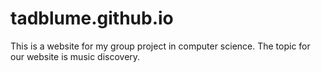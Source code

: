 # tadblume.github.io
This is a website for my group project in computer science. The topic for our website is music discovery.
